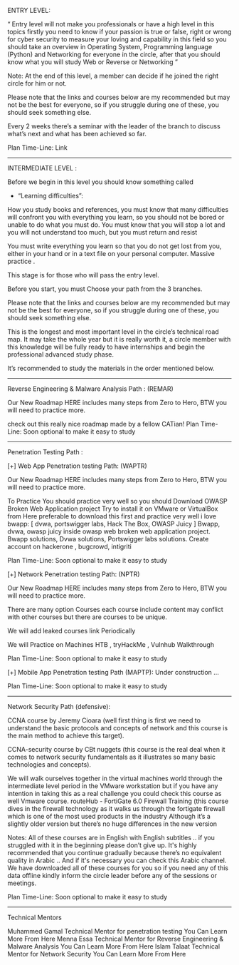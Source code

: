  ENTRY LEVEL:

“ Entry level will not make you professionals or have a high level in this topics    firstly you need to know if your passion is true or false, right or wrong for cyber security to measure your loving and capability in this field so you should take an overview in Operating System, Programming language (Python) and Networking for everyone in the circle, after that you should know what you will study Web or Reverse or Networking ”

Note: 
At the end of this level, a member can decide if he joined the right circle for him or not.

Please note that the links and courses below are my recommended but may not be the best for everyone, so if you struggle during one of these, you should seek something else.

Every 2 weeks there’s a seminar with the leader of the branch to discuss what’s next and what has been achieved so far.

Plan Time-Line: Link

------------------------------------------------------------------

INTERMEDIATE LEVEL :

Before we begin in this level you should know something called
-  “Learning  difficulties”:

How you study books and references, you must know that many difficulties will confront you with everything you learn, so you should not be bored or unable to do what you must do.
You must know that you will stop a lot and you will not understand too 
much, but you must return and resist

You must write everything you learn so that you do not get lost from you, either in your hand or in a text file on your personal computer. Massive practice .

This stage is for those who will pass the entry level.

Before you start, you must Choose your path from the 3 branches.

Please note that the links and courses below are my recommended but may not be  the best for everyone, so if you struggle during one of these, you should seek something else.

This is the longest and most important level in the circle’s technical road map. It may take the whole year but it is really worth it, a circle member with this knowledge will be fully ready to have internships and begin the professional advanced study phase.

It’s recommended to study the materials in the order mentioned below.

------------------------------------------------------------------

Reverse Engineering & Malware Analysis Path : (REMAR)

Our New Roadmap HERE includes many steps from Zero to Hero, BTW you will need to practice more.



 ​check out this really nice roadmap made by a fellow CATian!
Plan Time-Line: Soon
optional to make it easy to study

------------------------------------------------------------------

  Penetration Testing Path :

[+] Web App Penetration testing Path: (WAPTR)

Our New Roadmap HERE includes many steps from Zero to Hero, BTW you will need to practice more.

To Practice You should practice very well so you should Download OWASP Broken Web Application project 
Try to install it on VMware or VirtualBox from Here
preferable to download this first and practice very well
i love bwapp:
[ dvwa, portswigger labs, Hack The Box, OWASP Juicy ]
Bwapp, dvwa, owasp juicy inside owasp web broken web application project.
Bwapp solutions, Dvwa solutions, Portswigger labs solutions.
Create account on hackerone , bugcrowd, intigriti

Plan Time-Line:  Soon
optional to make it easy to study


[+] Network Penetration testing Path: (NPTR)

Our New Roadmap HERE includes many steps from Zero to Hero, BTW you will need to practice more.

There are many option Courses each course include content may conflict with other courses but there are courses to be unique.

We will add leaked courses link Periodically

We will Practice on Machines HTB , tryHackMe , Vulnhub Walkthrough

Plan Time-Line:  Soon
optional to make it easy to study

[+] Mobile App Penetration testing Path (MAPTP):
Under construction … 

Plan Time-Line:  Soon
optional to make it easy to study


------------------------------------------------------------------

Network Security Path (defensive):

CCNA course by Jeremy Cioara (well first thing is first we need to understand the basic protocols and concepts of network and this course is the main method to achieve this target).
	
CCNA-security course by CBt nuggets (this course is the real deal when it comes to network security fundamentals as it  illustrates so many basic technologies and concepts).

We will walk ourselves together in the virtual machines world through the intermediate level period in the VMware workstation but if you have any intention in taking this as a real challenge you could check this course as well Vmware course.
routeHub - FortiGate 6.0 Firewall Training (this course dives in the firewall technology as it walks us through the fortigate firewall which is one of the most used products in the industry 
Although it’s a slightly older version but there’s no huge differences in the new version  



 
Notes: 
All of these courses are in English with English subtitles .. if you struggled with it in the beginning please don’t give up. It's highly recommended that you continue gradually because there’s no equivalent quality in Arabic .. And if it's necessary you can check this Arabic channel.
We have downloaded all of these courses for you so if you need any of this data offline kindly inform the circle leader before any of the sessions or meetings.


Plan Time-Line:  Soon
optional to make it easy to study

------------------------------------------------------------------

Technical Mentors

Muhammed Gamal
Technical Mentor for penetration testing
You Can Learn More From Here
Menna Essa
Technical Mentor for Reverse Engineering & Malware Analysis
You Can Learn More From Here
Islam Talaat
Technical Mentor for Network Security
You Can Learn More From Here
